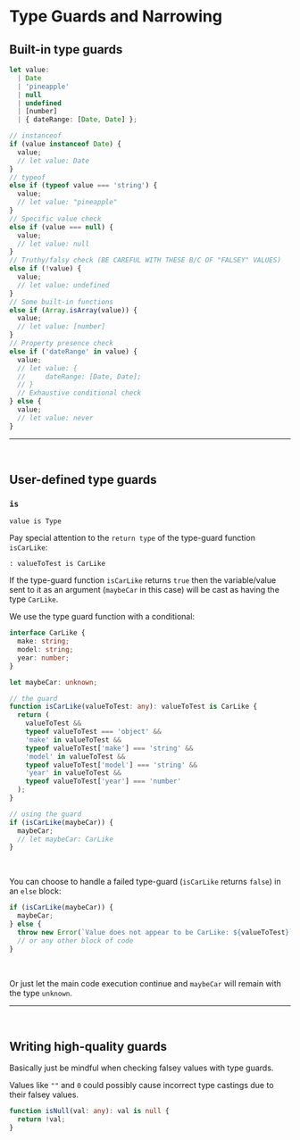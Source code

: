 # Type Guards and Narrowing

## Built-in type guards

```ts
let value:
  | Date
  | 'pineapple'
  | null
  | undefined
  | [number]
  | { dateRange: [Date, Date] };

// instanceof
if (value instanceof Date) {
  value;
  // let value: Date
}
// typeof
else if (typeof value === 'string') {
  value;
  // let value: "pineapple"
}
// Specific value check
else if (value === null) {
  value;
  // let value: null
}
// Truthy/falsy check (BE CAREFUL WITH THESE B/C OF "FALSEY" VALUES)
else if (!value) {
  value;
  // let value: undefined
}
// Some built-in functions
else if (Array.isArray(value)) {
  value;
  // let value: [number]
}
// Property presence check
else if ('dateRange' in value) {
  value;
  // let value: {
  //     dateRange: [Date, Date];
  // }
  // Exhaustive conditional check
} else {
  value;
  // let value: never
}
```

---

<br>

## User-defined type guards

### `is`

`value is Type`

Pay special attention to the `return type` of the type-guard function `isCarLike`:

`: valueToTest is CarLike`

If the type-guard function `isCarLike` returns `true` then the variable/value sent to it as an argument (`maybeCar` in this case) will be cast as having the type `CarLike`.

We use the type guard function with a conditional:

```ts
interface CarLike {
  make: string;
  model: string;
  year: number;
}

let maybeCar: unknown;

// the guard
function isCarLike(valueToTest: any): valueToTest is CarLike {
  return (
    valueToTest &&
    typeof valueToTest === 'object' &&
    'make' in valueToTest &&
    typeof valueToTest['make'] === 'string' &&
    'model' in valueToTest &&
    typeof valueToTest['model'] === 'string' &&
    'year' in valueToTest &&
    typeof valueToTest['year'] === 'number'
  );
}

// using the guard
if (isCarLike(maybeCar)) {
  maybeCar;
  // let maybeCar: CarLike
}
```

<br>

You can choose to handle a failed type-guard (`isCarLike` returns `false`) in an `else` block:

```ts
if (isCarLike(maybeCar)) {
  maybeCar;
} else {
  throw new Error(`Value does not appear to be CarLike: ${valueToTest}`);
  // or any other block of code
}
```

<br>

Or just let the main code execution continue and `maybeCar` will remain with the type `unknown`.

---

<br>

## Writing high-quality guards

Basically just be mindful when checking falsey values with type guards.

Values like `""` and `0` could possibly cause incorrect type castings due to their falsey values.

```ts
function isNull(val: any): val is null {
  return !val;
}
```
